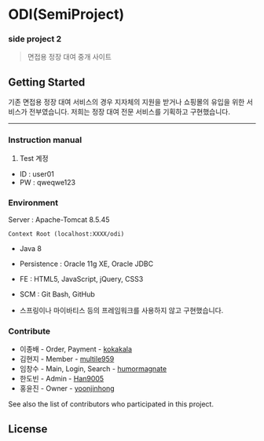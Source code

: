 # ODI(SemiProject)

### side project 2
> 면접용 정장 대여 중개 사이트

## Getting Started
기존 면접용 정장 대여 서비스의 경우 지자체의 지원을 받거나 쇼핑몰의 유입을 위한 서비스가 전부였습니다. 
저희는 정장 대여 전문 서비스를 기획하고 구현했습니다.

***

### Instruction manual
1. Test 계정
- ID : user01
- PW : qweqwe123

### Environment
Server : Apache-Tomcat 8.5.45
```
Context Root (localhost:XXXX/odi)
```
- Java 8
- Persistence : Oracle 11g XE, Oracle JDBC
- FE : HTML5, JavaScript, jQuery, CSS3
- SCM : Git Bash, GitHub

- 스프링이나 마이바티스 등의 프레임워크를 사용하지 않고 구현했습니다.

### Contribute
* 이종배 - Order, Payment - [kokakala]
* 김현지 - Member - [multile959]
* 임창수 - Main, Login, Search - [humormagnate]
* 한도빈 - Admin - [Han9005]
* 홍윤진 - Owner - [yoonjinhong]

See also the list of contributors who participated in this project.

License
----




[kokakala]: <https://github.com/kokakala>
[multile959]: <https://github.com/multile959>
[humormagnate]: <https://github.com/humormagnate>
[Han9005]: <https://github.com/Han9005>
[yoonjinhong]: <https://github.com/yoonjinhong>

